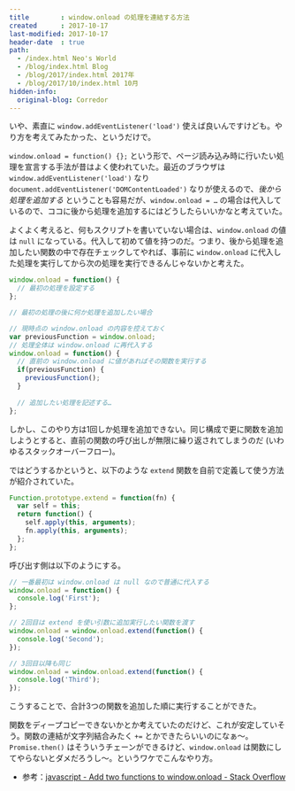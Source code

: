 ```yaml
---
title        : window.onload の処理を連結する方法
created      : 2017-10-17
last-modified: 2017-10-17
header-date  : true
path:
  - /index.html Neo's World
  - /blog/index.html Blog
  - /blog/2017/index.html 2017年
  - /blog/2017/10/index.html 10月
hidden-info:
  original-blog: Corredor
---
```


いや、素直に `window.addEventListener('load')` 使えば良いんですけども。やり方を考えてみたかった、というだけで。

`window.onload = function() {};` という形で、ページ読み込み時に行いたい処理を宣言する手法が昔はよく使われていた。最近のブラウザは `window.addEventListener('load')` なり `document.addEventListener('DOMContentLoaded')` なりが使えるので、_後から処理を追加する_ ということも容易だが、`window.onload = …` の場合は代入しているので、ココに後から処理を追加するにはどうしたらいいかなと考えていた。

よくよく考えると、何もスクリプトを書いていない場合は、`window.onload` の値は `null` になっている。代入して初めて値を持つのだ。つまり、後から処理を追加したい関数の中で存在チェックしてやれば、事前に `window.onload` に代入した処理を実行してから次の処理を実行できるんじゃないかと考えた。

```javascript
window.onload = function() {
  // 最初の処理を設定する
};

// 最初の処理の後に何か処理を追加したい場合

// 現時点の window.onload の内容を控えておく
var previousFunction = window.onload;
// 処理全体は window.onload に再代入する
window.onload = function() {
  // 直前の window.onload に値があればその関数を実行する
  if(previousFunction) {
    previousFunction();
  }
  
  // 追加したい処理を記述する…
};
```

しかし、このやり方は1回しか処理を追加できない。同じ構成で更に関数を追加しようとすると、直前の関数の呼び出しが無限に繰り返されてしまうのだ (いわゆるスタックオーバーフロー)。

ではどうするかというと、以下のような `extend` 関数を自前で定義して使う方法が紹介されていた。

```javascript
Function.prototype.extend = function(fn) {
  var self = this;
  return function() {
    self.apply(this, arguments);
    fn.apply(this, arguments);
  };
};
```

呼び出す側は以下のようにする。

```javascript
// 一番最初は window.onload は null なので普通に代入する
window.onload = function() {
  console.log('First');
};

// 2回目は extend を使い引数に追加実行したい関数を渡す
window.onload = window.onload.extend(function() {
  console.log('Second');
});

// 3回目以降も同じ
window.onload = window.onload.extend(function() {
  console.log('Third');
});
```

こうすることで、合計3つの関数を追加した順に実行することができた。

関数をディープコピーできないかとか考えていたのだけど、これが安定していそう。関数の連結が文字列結合みたく `+=` とかできたらいいのになぁ〜。`Promise.then()` はそういうチェーンができるけど、`window.onload` は関数にしてやらないとダメだろうし〜。というワケでこんなやり方。

- 参考：[javascript - Add two functions to window.onload - Stack Overflow](https://stackoverflow.com/questions/16683176/add-two-functions-to-window-onload/)
